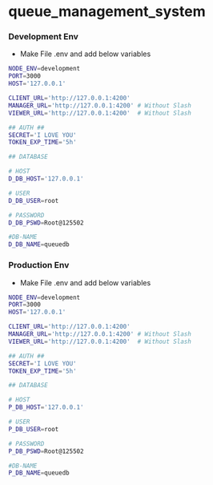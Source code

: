 # queue_management_system

### Development Env
- Make File .env and add below variables

```bash
NODE_ENV=development
PORT=3000
HOST='127.0.0.1'

CLIENT_URL='http://127.0.0.1:4200'
MANAGER_URL='http://127.0.0.1:4200' # Without Slash
VIEWER_URL='http://127.0.0.1:4200'  # Without Slash

## AUTH ##
SECRET='I LOVE YOU'
TOKEN_EXP_TIME='5h'

## DATABASE

# HOST
D_DB_HOST='127.0.0.1'

# USER
D_DB_USER=root

# PASSWORD
D_DB_PSWD=Root@125502

#DB-NAME
D_DB_NAME=queuedb

```

### Production Env
- Make File .env and add below variables

```bash
NODE_ENV=development
PORT=3000
HOST='127.0.0.1'

CLIENT_URL='http://127.0.0.1:4200'
MANAGER_URL='http://127.0.0.1:4200' # Without Slash
VIEWER_URL='http://127.0.0.1:4200'  # Without Slash

## AUTH ##
SECRET='I LOVE YOU'
TOKEN_EXP_TIME='5h'

## DATABASE

# HOST
P_DB_HOST='127.0.0.1'

# USER
P_DB_USER=root

# PASSWORD
P_DB_PSWD=Root@125502

#DB-NAME
P_DB_NAME=queuedb

```
